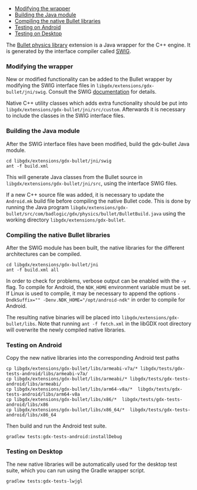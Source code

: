 * [Modifying the wrapper](#modifying-the-wrapper)
* [Building the Java module](#building-the-java-module)
* [Compiling the native Bullet libraries](#compiling-the-native-bullet-libraries)
* [Testing on Android](#testing-on-android)
* [Testing on Desktop](#testing-on-desktop)

The [Bullet physics library](http://bulletphysics.org/wordpress/) extension is a Java wrapper for the C++ engine. It is generated by the interface compiler called [SWIG](http://www.swig.org/).

### Modifying the wrapper
New or modified functionality can be added to the Bullet wrapper by modifying the SWIG interface files in ```libgdx/extensions/gdx-bullet/jni/swig```. Consult the SWIG [documentation](http://www.swig.org/Doc1.3/Java.html) for details.

Native C++ utility classes which adds extra functionality should be put into ```libgdx/extensions/gdx-bullet/jni/src/custom```. Afterwards it is necessary to include the classes in the SWIG interface files.

### Building the Java module
After the SWIG interface files have been modified, build the gdx-bullet Java module.

    cd libgdx/extensions/gdx-bullet/jni/swig
    ant -f build.xml

This will generate Java classes from the Bullet source in ```libgdx/extensions/gdx-bullet/jni/src```, using the interface SWIG files. 

If a new C++ source file was added, it is necessary to update the ```Android.mk``` build file before compiling the native Bullet code. This is done by running the Java program ```libgdx/extensions/gdx-bullet/src/com/badlogic/gdx/physics/bullet/BulletBuild.java``` using the working directory ```libgdx/extensions/gdx-bullet```.

### Compiling the native Bullet libraries
After the SWIG module has been built, the native libraries for the different architectures can be compiled.

    cd libgdx/extensions/gdx-bullet/jni
    ant -f build.xml all

In order to check for problems, verbose output can be enabled with the ```-v``` flag. To compile for Android, the ```NDK_HOME``` environment variable must be set. If Linux is used to compile, it may be necessary to append the options ```-DndkSuffix="" -Denv.NDK_HOME="/opt/android-ndk"``` in order to compile for Android.

The resulting native binaries will be placed into ```libgdx/extensions/gdx-bullet/libs```. Note that running ```ant -f fetch.xml``` in the libGDX root directory will overwrite the newly compiled native libraries.

### Testing on Android
Copy the new native libraries into the corresponding Android test paths

    cp libgdx/extensions/gdx-bullet/libs/armeabi-v7a/* libgdx/tests/gdx-tests-android/libs/armeabi-v7a/
    cp libgdx/extensions/gdx-bullet/libs/armeabi/* libgdx/tests/gdx-tests-android/libs/armeabi/
    cp libgdx/extensions/gdx-bullet/libs/arm64-v8a/*  libgdx/tests/gdx-tests-android/libs/arm64-v8a
    cp libgdx/extensions/gdx-bullet/libs/x86/*  libgdx/tests/gdx-tests-android/libs/x86
    cp libgdx/extensions/gdx-bullet/libs/x86_64/*  libgdx/tests/gdx-tests-android/libs/x86_64

Then build and run the Android test suite.

    gradlew tests:gdx-tests-android:installDebug

### Testing on Desktop
The new native libraries will be automatically used for the desktop test suite, which you can run using the Gradle wrapper script.

    gradlew tests:gdx-tests-lwjgl


